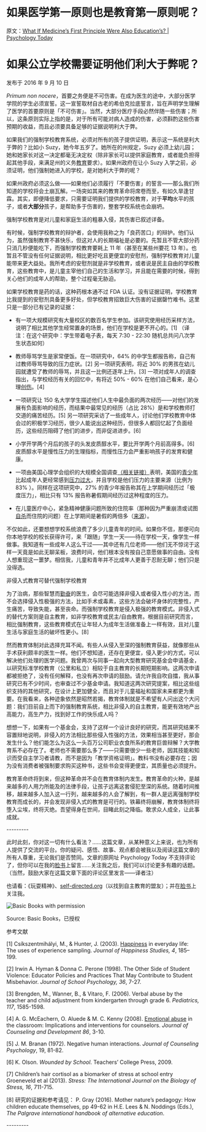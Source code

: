 # 如果医学第一原则也是教育第一原则呢？

原文：[What If Medicine’s First Principle Were Also Education’s? | Psychology Today](https://www.psychologytoday.com/us/blog/freedom-learn/201609/what-if-medicine-s-first-principle-were-also-education-s)

# 如果公立学校需要证明他们利大于弊呢？

发布于 2016 年 9 月 10 日

*Primum non nocere*，首要之务便是不可伤害。在成为医生的途中，大部分医学学院的学生必须宣誓。这一宣誓取材自古老的希伯克拉底誓言，旨在声明学生理解了医学的首要原则是「不可伤害」。当然，大部分医疗手段必然伴随一些伤害；所以，这条原则实际上指的是，对于所有可能对病人造成的伤害，必须斟酌这些伤害预期的收益，而且必须要具备足够的证据说明利大于弊。

如果我们的强制学校教育系统，必须对所有的孩子提供证明，表示这一系统是利大于弊的？比如小 Suzy，她今年五岁了。她所在的州规定，Suzy 必须上幼儿园；她和她家长对这一决定都毫无决定权（除非家长可以提供家庭教育，或者能负担得起其他手段，来满足州的义务[教育](ttps://www.psychologytoday.com/us/basics/education)要求）。如果州政府在让小 Suzy 入学之前，必须证明，他们强制她进入的学校，是对她利大于弊的呢？

如果州政府必须这么做——如果他们必须履行「不要伤害」的誓言——那么我们所知道的学校将会土崩瓦解。一场突如其来的教育革命将席卷而至，有如久旱逢甘霖。其实，即便降低要求，只需要证明我们提供的学校教育，对于**平均**水平的孩子，或者**大部分**孩子，是帮助多于伤害的，整套学校系统也会崩坍。

强制学校教育是对儿童和家庭生活的粗暴入侵，其伤害已叙述详备。

有时候，强制学校教育的辩护者，会使用我称之为「良药苦口」的辩护。他们认为，虽然强制教育不甚快乐，但这对人的长期福祉是必要的。先暂且不管大部分药只消几秒便能吃下，而强制学校教育要耗上 11 年（甚至在某些州要花 13 年）。也暂且不管没有任何证据说明，相比更好吃且更便宜的安慰剂，强制学校教育对儿童能带来更大益处。我所考虑的安慰剂就是非学校教育，或者说是民主自由的学校教育，这些教育中，是儿童主宰他们自己的生活和学习，并且能在需要的时候，得到关心他们的成年人的帮助，整个过程毫无胁迫。

如果学校教育是药的话，这种药根本通不过 FDA 认证。没有证据证明，学校教育比我提到的安慰剂具备更多好处，但学校教育招致巨大伤害的证据罄竹难书。这里只是一部分已有记录的证据：

- 有一项大规模研究有大量校区的数百名学生参加。该研究使用经历采样方法，说明了相比其他学生经常置身的场景，他们在学校是更不开心的。[1] （译注：在这个研究中：学生带着电子表，每天 7:30 - 22:30 随机总共问八次学生状态如何）

- 教师辱骂学生是家常便饭。在一项研究中，64% 的中学生都报告称，自己有过教师辱骂导致的压力症状。[2] 另一项研究表明，将近 30% 的男孩在幼儿园就遭受了教师的辱骂，并且这一比例还逐年上升。[3] 一项对成年人的调查指出，与学校经历有关的回忆中，有将近 50% - 60% 在他们自己看来，是心理[创伤](https://www.psychologytoday.com/us/basics/trauma)。[4]

- 一项研究让 150 名大学学生描述他们人生中最负面的两次经历——对他们的发展有负面影响的经历，而结果中最常见的经历（占比 28%）是和学校教师打交道的痛苦经历。[5] 另一项研究采访了一些成年人，讨论他们学校教育中体会过的积极学习经历，很少人能说出这种经历，但很多人都回忆起了负面经历，这些经历阻碍了他们的进步，而非促进进步。[6]

- 小学开学两个月后的孩子的头发皮质醇水平，要比开学两个月前高得多。[6] 皮质醇水平是慢性压力的生理指标，而慢性压力会严重影响孩子的发育和健康。

- 一项由美国心理学会组织的大规模全国调查[（相关链接）](https://www.apa.org/news/press/releases/stress/2013/stress-report.pdf)表明，美国的[青少年](https://www.psychologytoday.com/us/basics/adolescence)比起成年人更经常感到[压力过大](https://www.psychologytoday.com/us/basics/stress)，并且学校是他们压力的主要来源（比例为 83% ）。同样在这项研究中，27% 的青少年报告称其在上学期间经历过「极度压力」，相比只有 13% 报告称暑假期间经历过这种程度的压力。

- 在儿童医疗中心，紧急精神健康问题所致的住院率（那种因为严重崩溃或试图[自杀](https://www.psychologytoday.com/us/basics/suicide)而住院的问题）在上学期间是暑假的两倍多（[来源](https://my.psychologytoday.com/blog/freedom-learn/201408/the-danger-back-school)）。

不仅如此，还要想想学校系统浪费了多少儿童青年的时间。如果你不信，那便可向你本地学校的校长获得许可，来「跟随」学生一天——待在学校一天，像学生一样做事。我知道有一些成年人这么干过——其中还有几位老师——他们无不惊诧于这样一天竟是如此无聊呆板，浪费时间，他们根本没有按自己意愿做事的自由。没有人想重现这一噩梦。相信我，儿童和青年并不比成年人更善于忍耐无聊；他们只是没得选。

非侵入式教育可替代强制学校教育

为了治病，那些智慧而[勤奋](https://www.psychologytoday.com/us/basics/conscientiousness)的医生，会尽可能选择非侵入或者侵入性小的方法，而不会选择侵入性极强的方法，比如手术或毒素，这些方法会破坏身体的完整性，产生痛苦，导致失能，甚至丧命。而强制学校教育是侵入极强的教育模式。非侵入式的替代方案则是自主教育，如非学校教育或民主/自由教育。根据目前研究而言，相比强制教育，这些教育模式在让年轻人为成年生活做准备上一样有效，且对儿童生活与家庭生活的破坏性更小。[8]

然而教育体制对此选择充耳不闻。有些人从侵入至深的强制教育获益，就像那些从手术获利颇丰的医生一样。他们不想知道，还存在更便宜，侵入更少的方式，可以解决他们处理的医学问题。我曾两次与同事一起向大型教育研究基金会申请基金，以研究标准学校教育（公里和私立）相较于自主教育的长期短期影响。这两次申请都被拒绝了，没有任何解释，也没有再次申请的鼓励。请允许我自吹自擂，我从事研究已有不少时间，也审查过不少基金申请。我知道这两次研究提案，相比这些组织支持的其他研究，在设计上更加健全，而且对于儿童福祉和国家未来都更为重要。在我看来，各种迹象依然是昭然若揭，教育体制就是不希望有人问出这个大问题：我们目前自上而下的强制教育系统，相比非侵入的自主教育，能更有效地产出高能力，高生产力，找到好工作的快乐成人吗？

想想一下，如果有一个基金会，支持了这样一个设计良好的研究，而其研究结果不容置辩地说明，非侵入的方法相比那些侵入性强的方法，效果相当甚至更好，那会发生什么？他们能怎么为这么一头百万公司职业衣食所系的教育巨兽辩解？大学教育系不必存在了。老师也不需要那么多了——只需要很少一些老师，因其技能和知识而受自主学习者请教，而不是因为「教学资格证明」。教科书没有必要存在；因为没有消费者被强制要求购买这种书，这些书会变得更便宜，其质量也必须提升。

教育革命终将到来，但这种革命并不会在教育体制内发生。教育革命的火种，是越来越多的人用力所能及的法律手段，让孩子远离这套侵犯至深的系统。随着时间推移，越来越多人加入这一行列，越来越多的人会了解到，有一群人是远离强制学校教育而成长的，并会发现非侵入式的教育是可行的。铁幕终将崩解，教育体制终将堕入尘埃，终将灭绝。吾望得身在世间，目睹此刻之降临。敢求众人成全，让此事成就。

\---------

此时此刻，你对这一切有什么看法？……这篇文章，从某种意义上来说，也为所有人提供了交流的平台。你的疑问、感悟、故事、观点都会被我以及阅读这篇文章的所有人尊重，无论我们是否赞同。文章的原网址 Psychology Today 不支持评论了，但你可以在我的[脸书](https://www.facebook.com/peter.gray.3572)上留言……关注我之后，我们可以讨论更多有趣的话题。（当然，鼓励大家在这篇文章下面的评论区里发言——译者注）

也请看：《玩耍精神》、[self-directed.org](http://www.self-directed.org/)（以找到自主教育的盟友）；并在[脸书](https://www.facebook.com/peter.gray.3572)上关注我。

![Basic Books with permission](https://cdn.psychologytoday.com/sites/default/files/styles/article-inline-half/public/field_blog_entry_images/1360162607Gray-Free_To_rev1_20.jpg?itok=zZrhEaHa)

Source: Basic Books，已授权

参考文献

[1] Csíkszentmihályi, M., & Hunter, J. (2003). [Happiness](https://www.psychologytoday.com/us/basics/happiness) in everyday life: The uses of experience sampling. *Journal of Happiness Studies, 4*, 185–199.

[2] Irwin A. Hyman & Donna C. Perone (1998). The Other Side of Student Violence: Educator Policies and Practices That May Contribute to Student Misbehavior. *Journal of School Psychology, 36*, 7-27.

[3] Brengden, M., Wanner, B., & Vitaro, F. (2006). Verbal abuse by the teacher and child adjustment from kindergarten through grade 6. *Pediatrics, 117*, 1585-1598.

[4] A. G. McEachern, O. Aluede & M. C. Kenny (2008). [Emotional abuse](https://www.psychologytoday.com/us/basics/emotional-abuse) in the classroom: Implications and interventions for counselors. *Journal of Counseling and Development 86*, 3-10.

[5] J. M. Branan (1972). Negative human interactions. *Journal of Counseling Psychology*, 19, 81-82.

[6] K. Olson. *Wounded by School*. Teachers’ College Press, 2009.

[7] Children’s hair cortisol as a biomarker of stress at school entry Groeneveld et al (2013). *Stress: The International Journal on the Biology of Stress, 16*, 711-715.

[8] 研究的证据和参考请见： P. Gray (2016). Mother nature’s pedagogy: How children educate themselves, pp 49-62 in H.E. Lees & N. Noddings (Eds.), *The Palgrave international handbook of alternative education*.

\---------